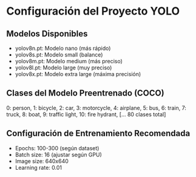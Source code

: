 
# Configuración del Proyecto YOLO

## Modelos Disponibles
- yolov8n.pt: Modelo nano (más rápido)
- yolov8s.pt: Modelo small (balance)  
- yolov8m.pt: Modelo medium (más preciso)
- yolov8l.pt: Modelo large (muy preciso)
- yolov8x.pt: Modelo extra large (máxima precisión)

## Clases del Modelo Preentrenado (COCO)
0: person, 1: bicycle, 2: car, 3: motorcycle, 4: airplane, 5: bus,
6: train, 7: truck, 8: boat, 9: traffic light, 10: fire hydrant,
[... 80 clases total]

## Configuración de Entrenamiento Recomendada
- Epochs: 100-300 (según dataset)
- Batch size: 16 (ajustar según GPU)
- Image size: 640x640
- Learning rate: 0.01
